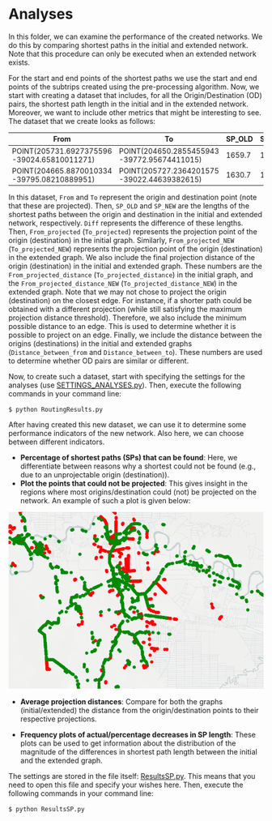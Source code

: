# Analyses 
In this folder, we can examine the performance of the created networks. We do this by comparing shortest paths in the initial and extended network. Note that this procedure can only be executed when an extended network exists. 

For the start and end points of the shortest paths we use the start and end points of the subtrips created using the pre-processing algorithm. Now, we start with creating a dataset that includes, for all the Origin/Destination (OD) pairs, the shortest path length in the initial and in the extended network. Moreover, we want to include other metrics that might be interesting to see. The dataset that we create looks as follows:

From | To | SP_OLD | SP_NEW | Diff | From_projected | Minimal_projection_distance_from | From_projected_distance | To_projected | Minimal_projection_distance_to | To_projected_distance | From_projected_NEW | Minimal_projection_distance_from_NEW | From_projected_distance_NEW | To_projected_NEW |	Minimal_projection_distance_to_NEW | To_projected_distance_NEW | Distance_between_from | Distance_between_to
 --- |--- |--- | --- |--- |--- |--- |--- |--- |--- |--- |---| ---| --- |--- |--- |--- |---|---
POINT(205731.6927375596 -39024.65810011271)	| POINT(204650.2855455943 -39772.95674411015)	| 1659.7	| 1659.7 | 0.0	| (205734.13828451364, -39024.15897507633)	| 2.5	| 2.5	| (204646.862610691, -39775.039426025236) |	4.0 |	4.0	| (205734.13828451364, -39024.15897507633)	| 2.5	| 2.5	| (204646.862610691, -39775.039426025236) |	4.0 |	4.0 |	0.0 |	0.0 
POINT(204665.8870010334 -39795.08210889951) |	POINT(205727.2364201575 -39022.44639382615)	| 1630.7	| 1627.7	| 3.1	| (204660.90277633906, -39798.11475629857)	| 5.8	| 5.8	| (205733.5267317863, -39021.16256976572) |	6.4	| 6.4	| (204660.90277633906, -39798.11475629857)	| 5.8	| 5.8	| (205734.13828451364, -39024.15897507633) | 6.4	| 6.4	| 0.0	| 3.1

In this dataset, `From` and `To` represent the origin and destination point (note that these are projected). Then, `SP_OLD` and `SP_NEW` are the lengths of the shortest paths between the origin and destination in the initial and extended network, respectively. `Diff` represents the difference of these lengths. Then, `From_projected` (`To_projected`) represents the projection point of the origin (destination) in the initial graph. Similarly, `From_projected_NEW` (`To_projected_NEW`) represents the projection point of the origin (destination) in the extended graph. We also include the final projection distance of the origin (destination) in the initial and extended graph. These numbers are the `From_projected_distance` (`To_projected_distance`) in the initial graph, and the `From_projected_distance_NEW` (`To_projected_distance_NEW`) in the extended graph. Note that we may not chose to project the origin (destination) on the closest edge. For instance, if a shorter path could be obtained with a different projection (while still satisfying the maximum projection distance threshold). Therefore, we also include the minimum possible distance to an edge. This is used to determine whether it is possible to project on an edge. Finally, we include the distance between the origins (destinations) in the initial and extended graphs (`Distance_between_from` and `Distance_between_to`). These numbers are used to determine whether OD pairs are similar or different. 

Now, to create such a dataset, start with specifying the settings for the analyses (use [SETTINGS_ANALYSES.py](https://github.com/valentijnstienen/PEMPEM-paper/blob/main/Analyses/SETTINGS_ANALYSES.py)). Then, execute the following commands in your command line:

```
$ python RoutingResults.py
```





After having created this new dataset, we can use it to determine some performance indicators of the new network. Also here, we can choose between different indicators. 

- **Percentage of shortest paths (SPs) that can be found**: Here, we differentiate between reasons why a shortest could not be found (e.g., due to an unprojectable origin (destination)). 
- **Plot the points that could not be projected**: This gives insight in the regions where most origins/destination could (not) be projected on the network. An example of such a plot is given below:

<img src="readmefigures/projectable_points_plot.png" width="600">

- **Average projection distances**: Compare for both the graphs (initial/extended) the distance from the origin/destination points to their respective projections.

- **Frequency plots of actual/percentage decreases in SP length**: These plots can be used to get information about the distribution of the magnitude of the differences in shortest path length between the initial and the extended graph.

The settings are stored in the file itself: [ResultsSP.py](https://github.com/valentijnstienen/PEMPEM-paper/blob/main/Analyses/ResultsSP.py). This means that you need to open this file and specify your wishes here. Then, execute the following commands in your command line:

```
$ python ResultsSP.py
```
